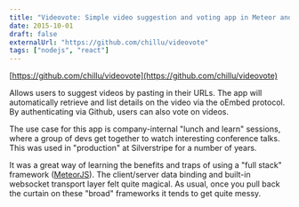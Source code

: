 ```yaml
---
title: "Videovote: Simple video suggestion and voting app in Meteor and React"
date: 2015-10-01
draft: false
externalUrl: "https://github.com/chillu/videovote"
tags: ["nodejs", "react"]
---
```


[https://github.com/chillu/videovote](https://github.com/chillu/videovote)

Allows users to suggest videos by pasting in their URLs. 
The app will automatically retrieve and list details on the video via the oEmbed protocol.
By authenticating via Github, users can also vote on videos.

The use case for this app is company-internal "lunch and learn" sessions,
where a group of devs get together to watch interesting conference talks.
This was used in "production" at Silverstripe for a number of years.

It was a great way of learning the benefits and traps of using
a "full stack" framework ([MeteorJS](https://www.meteor.com/)).
The client/server data binding and built-in websocket transport layer
felt quite magical. As usual, once you pull back the curtain
on these "broad" frameworks it tends to get quite messy.